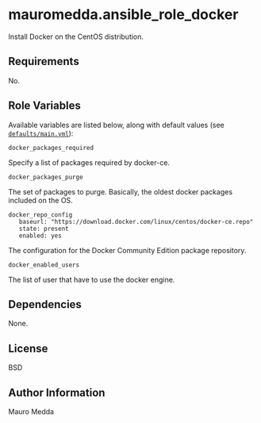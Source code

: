 mauromedda.ansible_role_docker
==============================

Install Docker on the CentOS distribution.

## Requirements

No.

## Role Variables

Available variables are listed below, along with default values (see [`defaults/main.yml`](defaults/main.yml)):

    docker_packages_required
Specify a list of packages required by docker-ce.

    docker_packages_purge

The set of packages to purge. Basically, the oldest docker packages included on the OS.

    docker_repo_config
       baseurl: "https://download.docker.com/linux/centos/docker-ce.repo"
       state: present
       enabled: yes

The configuration for the Docker Community Edition package repository.

    docker_enabled_users

The list of user that have to use the docker engine.

## Dependencies

None.

## License

BSD

## Author Information

Mauro Medda
